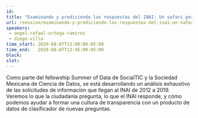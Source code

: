 ```yaml
---
id: 
title: "Examinando y prediciendo las respuestas del INAI: Un safari por la transparencia"
url: /session/examinando-y-prediciendo-las-respuestas-del-inai-un-safari-por-la-transparencia/
speakers:
 - angel-rafael-ortega-ramirez
 - diego-villa
time_start: 2020-08-07T13:00:00-05:00
time_end:   2020-08-07T13:45:00-05:00
block: 
slot: 
---
```


Como parte del fellowship Summer of Data de SocialTIC y la Sociedad Mexicana de Ciencia de Datos, se está desarrollando un análisis exhaustivo de las solicitudes de información que llegan al INAI de 2012 a 2019. Veremos lo que la ciudadanía pregunta, lo que el INAI responde, y cómo podemos ayudar a formar una cultura de transparencia con un producto de datos de clasificador de nuevas preguntas.